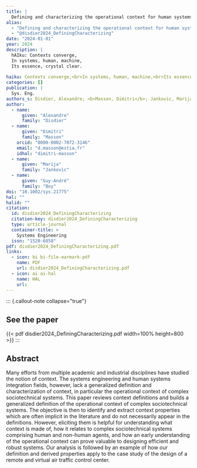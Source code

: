 ```yaml
---
title: |
  Defining and characterizing the operational context for human systems integration
alias:
  - "Defining and characterizing the operational context for human systems integration"
  - "@disdier2024_DefiningCharacterizing"
date: "2024-01-01"
year: 2024
description: |
  hAIku: Contexts converge,
  In systems, human, machine,
  Its essence, crystal clear.
  
haiku: Contexts converge,<br>In systems, human, machine,<br>Its essence, crystal clear.<br>
categories: []
publication: |
  Sys. Eng. 
authors_s: Disdier, Alexandre; <b>Masson, Dimitri</b>; Jankovic, Marija; Boy, Guy-André
author: 
  - name: 
      given: "Alexandre"
      family: "Disdier" 
  - name: 
      given: "Dimitri"
      family: "Masson"
    orcid: "0000-0002-7072-3146" 
    email: "d.masson@estia.fr" 
    idhal: "dimitri-masson" 
  - name: 
      given: "Marija"
      family: "Jankovic" 
  - name: 
      given: "Guy-André"
      family: "Boy" 
doi: "10.1002/sys.21775"
hal: ""
halid: ""
citation:
  id: disdier2024_DefiningCharacterizing
  citation-key: disdier2024_DefiningCharacterizing
  type: article-journal
  container-title: >
    Systems Engineering
  issn: "1520-6858"
pdf: disdier2024_DefiningCharacterizing.pdf
links:
  - icon: bi bi-file-earmark-pdf
    name: PDF
    url: disdier2024_DefiningCharacterizing.pdf
  - icon: ai ai-hal
    name: HAL
    url: 
---
```



::: {.callout-note collapse="true"}

## See the paper

{{< pdf disdier2024_DefiningCharacterizing.pdf width=100% height=800 >}} 
:::


## Abstract

Many efforts from multiple academic and industrial disciplines have studied the notion of context. The systems engineering and human systems integration fields, however, lack a generalized definition and characterization of context, in particular the operational context of complex sociotechnical systems. This paper reviews context definitions and builds a generalized definition of the operational context of complex sociotechnical systems. The objective is then to identify and extract context properties which are often implicit in the literature and do not necessarily appear in the definitions. However, eliciting them is helpful for understanding what context is made of, how it relates to complex sociotechnical systems comprising human and non-human agents, and how an early understanding of the operational context can prove valuable to designing efficient and robust systems. Our analysis is followed by an example of how our definition and derived properties apply to the case study of the design of a remote and virtual air traffic control center.
